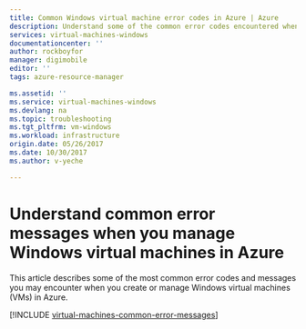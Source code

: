```yaml
---
title: Common Windows virtual machine error codes in Azure | Azure
description: Understand some of the common error codes encountered when you provision and manage Windows virtual machines in Azure
services: virtual-machines-windows
documentationcenter: ''
author: rockboyfor
manager: digimobile
editor: ''
tags: azure-resource-manager

ms.assetid: ''
ms.service: virtual-machines-windows
ms.devlang: na
ms.topic: troubleshooting
ms.tgt_pltfrm: vm-windows
ms.workload: infrastructure
origin.date: 05/26/2017
ms.date: 10/30/2017
ms.author: v-yeche

---
```

# Understand common error messages when you manage Windows virtual machines in Azure

This article describes some of the most common error codes and messages you may encounter when you create or manage Windows virtual machines (VMs) in Azure.

[!INCLUDE [virtual-machines-common-error-messages](../../../includes/virtual-machines-common-error-messages.md)]
<!--Update_Description: update meta properties-->